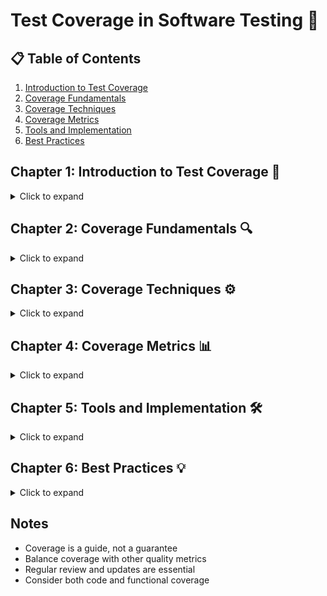 # Test Coverage in Software Testing 🎯

## 📋 Table of Contents
1. [Introduction to Test Coverage](#chapter-1-introduction-to-test-coverage)
2. [Coverage Fundamentals](#chapter-2-coverage-fundamentals)
3. [Coverage Techniques](#chapter-3-coverage-techniques)
4. [Coverage Metrics](#chapter-4-coverage-metrics)
5. [Tools and Implementation](#chapter-5-tools-and-implementation)
6. [Best Practices](#chapter-6-best-practices)

## Chapter 1: Introduction to Test Coverage 🚀
<details>
<summary>Click to expand</summary>

### 1.1 What is Test Coverage? 🤔

Test coverage is a metric that measures how much of your software is tested. It helps determine whether your test cases adequately cover the application code and functionality.

```mermaid
graph TD
    A[Test Coverage] --> B[Code Coverage]
    A --> C[Functional Coverage]
    B --> D[Statement Coverage]
    B --> E[Branch Coverage]
    B --> F[Path Coverage]
    C --> G[Requirements Coverage]
    C --> H[Feature Coverage]
    C --> I[Risk Coverage]

    %% Style definitions
    classDef primary fill:#2d5a7b,stroke:#88ccff,stroke-width:2px,color:#fff;
    classDef secondary fill:#5a2d7b,stroke:#cc88ff,stroke-width:2px,color:#fff;
    classDef tertiary fill:#2d7b3f,stroke:#88ffaa,stroke-width:2px,color:#fff;

    %% Apply styles
    class A primary;
    class B,C secondary;
    class D,E,F,G,H,I tertiary;
```

#### Key Aspects:

- **📊 Measurement**: 
  - Percentage of code executed
  - Requirements covered
  - Scenarios tested

- **🎯 Objectives**: 
  - Identify untested code
  - Ensure comprehensive testing
  - Improve test quality

### 1.2 Why is Test Coverage Important? 💡

#### Benefits:

| Aspect | Benefit | Example |
|--------|---------|---------|
| **Quality** ✨ | Better defect detection | Finding edge cases |
| **Confidence** 🛡️ | Reliable releases | Validated functionality |
| **Efficiency** ⚡ | Optimized testing | Focused test efforts |
| **Maintenance** 🔧 | Easier updates | Impact analysis |

</details>

## Chapter 2: Coverage Fundamentals 🔍
<details>
<summary>Click to expand</summary>

### 2.1 Types of Coverage 📚

#### 2.1.1 Code Coverage 💻

- **Statement Coverage**
  - Measures executed code lines
  - Basic coverage metric
  - Easy to understand and implement

- **Branch Coverage**
  - Tests decision points
  - Covers all possible paths
  - More thorough than statement coverage

#### 2.1.2 Functional Coverage 🎯

- **Requirements Coverage**
  - Maps tests to requirements
  - Ensures feature completeness
  - Validates business logic

- **Risk Coverage**
  - Focuses on critical areas
  - Prioritizes high-risk features
  - Risk-based testing approach

</details>

## Chapter 3: Coverage Techniques ⚙️
<details>
<summary>Click to expand</summary>

### 3.1 Statement Coverage 📝

#### Characteristics:
- Tests each line of code
- Basic coverage metric
- Foundation for other techniques

#### Implementation:
```python
def example_function(x):
    if x > 0:           # Statement 1
        return True     # Statement 2
    return False        # Statement 3
```

### 3.2 Branch Coverage 🌿

#### Characteristics:
- Tests all decision paths
- More thorough than statement coverage
- Includes conditional logic

#### Example:
```python
def complex_function(a, b):
    if a > 0:          # Branch 1
        if b > 0:      # Branch 2
            return "A"  # Branch 3
        return "B"      # Branch 4
    return "C"          # Branch 5
```

### 3.3 Path Coverage 🛣️

#### Characteristics:
- Tests all possible paths
- Most comprehensive
- Resource-intensive

### 3.4 Condition Coverage 🔄

#### Characteristics:
- Tests boolean conditions
- Covers multiple conditions
- Detailed logical testing

</details>

## Chapter 4: Coverage Metrics 📊
<details>
<summary>Click to expand</summary>

### 4.1 Measuring Coverage

#### 4.1.1 Code Coverage Metrics
```
Coverage % = (Covered Items / Total Items) × 100
```

| Metric | Formula | Target |
|--------|---------|--------|
| Statement | Lines Executed / Total Lines | 80-90% |
| Branch | Branches Covered / Total Branches | 70-80% |
| Path | Paths Tested / Total Paths | 60-70% |

#### 4.1.2 Functional Coverage Metrics

- **Requirements Coverage**
  - Tested Requirements / Total Requirements
  - Priority-based coverage
  - Risk-weighted metrics

- **Feature Coverage**
  - Tested Features / Total Features
  - User story coverage
  - Acceptance criteria coverage

</details>

## Chapter 5: Tools and Implementation 🛠️
<details>
<summary>Click to expand</summary>

### 5.1 Coverage Tools

#### 5.1.1 Code Coverage Tools
- JaCoCo (Java)
- Istanbul (JavaScript)
- Coverage.py (Python)
- Coverlet (.NET)

#### 5.1.2 Test Management Tools
- TestRail
- qTest
- Zephyr
- TestLink

### 5.2 Implementation Strategy

1. **Tool Selection** 🔨
   - Choose appropriate tools
   - Consider integration needs
   - Evaluate reporting capabilities

2. **Coverage Goals** 🎯
   - Set realistic targets
   - Define priorities
   - Establish metrics

3. **Implementation Steps** 📋
   - Configure tools
   - Integrate with CI/CD
   - Set up reporting

</details>

## Chapter 6: Best Practices 💡
<details>
<summary>Click to expand</summary>

### 6.1 Coverage Guidelines

1. **Balanced Approach** ⚖️
   - Don't focus solely on percentages
   - Consider business value
   - Balance effort and coverage

2. **Priority-Based Coverage** 🎯
   - Focus on critical paths
   - Risk-based testing
   - Business-critical features

3. **Continuous Monitoring** 📊
   - Regular coverage reviews
   - Trend analysis
   - Coverage maintenance

4. **Documentation** 📝
   - Coverage reports
   - Test mapping
   - Coverage gaps

### 6.2 Common Pitfalls ⚠️

1. **Coverage Obsession**
   - Focusing only on numbers
   - Ignoring quality
   - Missing critical scenarios

2. **Incomplete Coverage**
   - Missing edge cases
   - Overlooking error paths
   - Insufficient validation

3. **Poor Maintenance**
   - Outdated tests
   - Coverage decay
   - Technical debt

</details>

## Notes
- Coverage is a guide, not a guarantee
- Balance coverage with other quality metrics
- Regular review and updates are essential
- Consider both code and functional coverage
